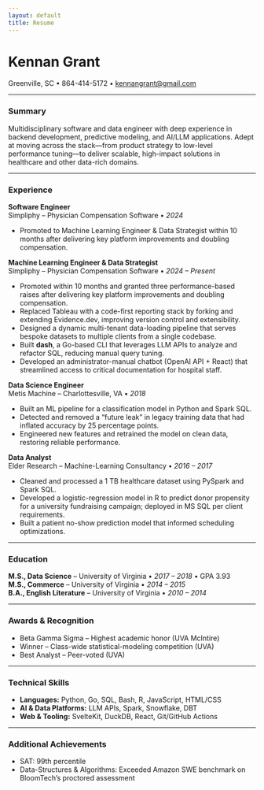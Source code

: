 ```yaml
---
layout: default
title: Resume
---
```


# Kennan Grant  
Greenville, SC • 864-414-5172 • kennangrant@gmail.com  

---

### Summary
Multidisciplinary software and data engineer with deep experience in backend development, predictive modeling, and AI/LLM applications. Adept at moving across the stack—from product strategy to low-level performance tuning—to deliver scalable, high-impact solutions in healthcare and other data-rich domains.

---

### Experience

**Software Engineer**  
Simpliphy – Physician Compensation Software • _2024_  
- Promoted to Machine Learning Engineer & Data Strategist within 10 months after delivering key platform improvements and doubling compensation.

**Machine Learning Engineer & Data Strategist**  
Simpliphy – Physician Compensation Software • _2024 – Present_  
- Promoted within 10 months and granted three performance-based raises after delivering key platform improvements and doubling compensation.  
- Replaced Tableau with a code-first reporting stack by forking and extending Evidence.dev, improving version control and extensibility.  
- Designed a dynamic multi-tenant data-loading pipeline that serves bespoke datasets to multiple clients from a single codebase.  
- Built **dash**, a Go-based CLI that leverages LLM APIs to analyze and refactor SQL, reducing manual query tuning.  
- Developed an administrator-manual chatbot (OpenAI API + React) that streamlined access to critical documentation for hospital staff.

**Data Science Engineer**  
Metis Machine – Charlottesville, VA • _2018_  
- Built an ML pipeline for a classification model in Python and Spark SQL.  
- Detected and removed a “future leak” in legacy training data that had inflated accuracy by 25 percentage points.  
- Engineered new features and retrained the model on clean data, restoring reliable performance.

**Data Analyst**  
Elder Research – Machine-Learning Consultancy • _2016 – 2017_  
- Cleaned and processed a 1 TB healthcare dataset using PySpark and Spark SQL.  
- Developed a logistic-regression model in R to predict donor propensity for a university fundraising campaign; deployed in MS SQL per client requirements.  
- Built a patient no-show prediction model that informed scheduling optimizations.

---

### Education
**M.S., Data Science** – University of Virginia • _2017 – 2018_ • GPA 3.93  
**M.S., Commerce** – University of Virginia • _2014 – 2015_  
**B.A., English Literature** – University of Virginia • _2010 – 2014_

---

### Awards & Recognition
- Beta Gamma Sigma – Highest academic honor (UVA McIntire)  
- Winner – Class-wide statistical-modeling competition (UVA)  
- Best Analyst – Peer-voted (UVA)

---

### Technical Skills
- **Languages:** Python, Go, SQL, Bash, R, JavaScript, HTML/CSS  
- **AI & Data Platforms:** LLM APIs, Spark, Snowflake, DBT  
- **Web & Tooling:** SvelteKit, DuckDB, React, Git/GitHub Actions  

---

### Additional Achievements
- SAT: 99th percentile  
- Data-Structures & Algorithms: Exceeded Amazon SWE benchmark on BloomTech’s proctored assessment